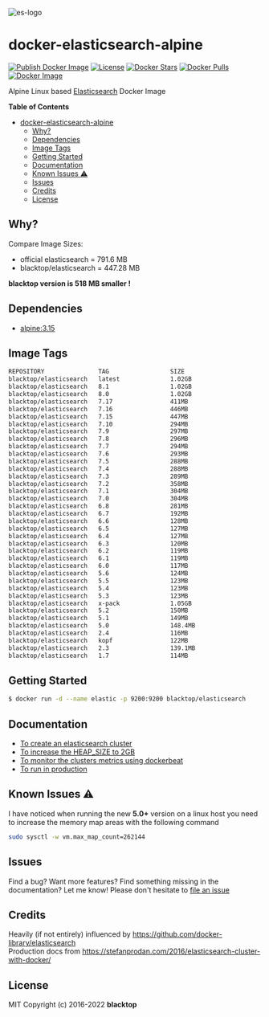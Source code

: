 ![es-logo](https://raw.githubusercontent.com/blacktop/docker-elasticsearch-alpine/master/es-logo.png)

# docker-elasticsearch-alpine

[![Publish Docker Image](https://github.com/blacktop/docker-elasticsearch-alpine/actions/workflows/docker-image.yml/badge.svg)](https://github.com/blacktop/docker-elasticsearch-alpine/actions/workflows/docker-image.yml) [![License](http://img.shields.io/:license-mit-blue.svg)](http://doge.mit-license.org) [![Docker Stars](https://img.shields.io/docker/stars/blacktop/elasticsearch.svg)](https://hub.docker.com/r/blacktop/elasticsearch/) [![Docker Pulls](https://img.shields.io/docker/pulls/blacktop/elasticsearch.svg)](https://hub.docker.com/r/blacktop/elasticsearch/) [![Docker Image](https://img.shields.io/badge/docker%20image-1.02GB-blue.svg)](https://hub.docker.com/r/blacktop/elasticsearch/)

Alpine Linux based [Elasticsearch](https://www.elastic.co/products/elasticsearch) Docker Image

**Table of Contents**

- [docker-elasticsearch-alpine](#docker-elasticsearch-alpine)
  - [Why?](#why)
  - [Dependencies](#dependencies)
  - [Image Tags](#image-tags)
  - [Getting Started](#getting-started)
  - [Documentation](#documentation)
  - [Known Issues :warning:](#known-issues-warning)
  - [Issues](#issues)
  - [Credits](#credits)
  - [License](#license)

## Why?

Compare Image Sizes:

* official elasticsearch = 791.6 MB
* blacktop/elasticsearch = 447.28 MB

**blacktop version is 518 MB smaller !**

## Dependencies

* [alpine:3.15](https://hub.docker.com/_/alpine/)

## Image Tags

``` bash
REPOSITORY               TAG                 SIZE
blacktop/elasticsearch   latest              1.02GB
blacktop/elasticsearch   8.1                 1.02GB
blacktop/elasticsearch   8.0                 1.02GB
blacktop/elasticsearch   7.17                411MB
blacktop/elasticsearch   7.16                446MB
blacktop/elasticsearch   7.15                447MB
blacktop/elasticsearch   7.10                294MB
blacktop/elasticsearch   7.9                 297MB
blacktop/elasticsearch   7.8                 296MB
blacktop/elasticsearch   7.7                 294MB
blacktop/elasticsearch   7.6                 293MB
blacktop/elasticsearch   7.5                 288MB
blacktop/elasticsearch   7.4                 288MB
blacktop/elasticsearch   7.3                 289MB
blacktop/elasticsearch   7.2                 358MB
blacktop/elasticsearch   7.1                 304MB
blacktop/elasticsearch   7.0                 304MB
blacktop/elasticsearch   6.8                 281MB
blacktop/elasticsearch   6.7                 192MB
blacktop/elasticsearch   6.6                 128MB
blacktop/elasticsearch   6.5                 127MB
blacktop/elasticsearch   6.4                 127MB
blacktop/elasticsearch   6.3                 120MB
blacktop/elasticsearch   6.2                 119MB
blacktop/elasticsearch   6.1                 119MB
blacktop/elasticsearch   6.0                 117MB
blacktop/elasticsearch   5.6                 124MB
blacktop/elasticsearch   5.5                 123MB
blacktop/elasticsearch   5.4                 123MB
blacktop/elasticsearch   5.3                 123MB
blacktop/elasticsearch   x-pack              1.05GB
blacktop/elasticsearch   5.2                 150MB
blacktop/elasticsearch   5.1                 149MB
blacktop/elasticsearch   5.0                 148.4MB
blacktop/elasticsearch   2.4                 116MB
blacktop/elasticsearch   kopf                122MB
blacktop/elasticsearch   2.3                 139.1MB
blacktop/elasticsearch   1.7                 114MB
```

## Getting Started

``` bash
$ docker run -d --name elastic -p 9200:9200 blacktop/elasticsearch
```

## Documentation

* [To create an elasticsearch cluster](docs/create.md)
* [To increase the HEAP_SIZE to 2GB](docs/options.md)
* [To monitor the clusters metrics using dockerbeat](docs/dockerbeat.md)
* [To run in production](docs/production.md)

## Known Issues :warning:

I have noticed when running the new **5.0+** version on a linux host you need to increase the memory map areas with the following command

``` bash
sudo sysctl -w vm.max_map_count=262144
```

## Issues

Find a bug? Want more features? Find something missing in the documentation? Let me know! Please don't hesitate to [file an issue](https://github.com/blacktop/docker-elasticsearch-alpine/issues/new)

## Credits

Heavily (if not entirely) influenced by https://github.com/docker-library/elasticsearch<br> Production docs from https://stefanprodan.com/2016/elasticsearch-cluster-with-docker/

## License

MIT Copyright (c) 2016-2022 **blacktop**